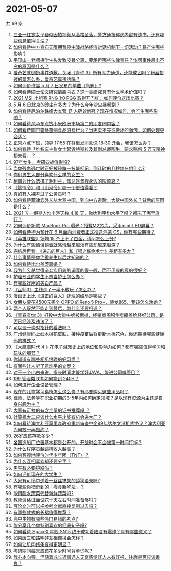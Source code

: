 # 2021-05-07

共 69 条

<!-- BEGIN -->
<!-- 最后更新时间 Fri May 07 2021 05:01:22 GMT+0800 (China Standard Time) -->

1. [三亚一红衣女子疑似因拍视频从高楼坠落，警方通报称房内留有遗书，还有哪些信息值得关注？](https://www.zhihu.com/question/458070461)
2. [如何看待中方宣布无限期暂停中澳战略经济对话机制下一切活动？将产生哪些影响？](https://www.zhihu.com/question/458017814)
3. [平顶山一老师揪学生头发致皮骨分离，要承担哪些法律责任？体罚事件层出不穷的原因是什么？](https://www.zhihu.com/question/458043387)
4. [爱奇艺就倒奶事件道歉，关闭《青你
   3》所有助力通道，还能成团吗？粉丝投过的票怎么办，爱奇艺算违约吗？](https://www.zhihu.com/question/458134685)
5. [如何评价许嵩 5 月 7 日发布的单曲《乌鸦》?](https://www.zhihu.com/question/458033842)
6. [如何看待硕士论文研究情趣内衣？这一类研究具有什么学术价值吗？](https://www.zhihu.com/question/457147408)
7. [2021 MSI 小组赛 RNG 1:0 PGG
   取得开门红，如何评价这场比赛？](https://www.zhihu.com/question/458124015)
8. [5 月 6 日北京的沙尘有多大？为什么今年沙尘暴频刮？](https://www.zhihu.com/question/458041483)
9. [如何看待尼泊尔珠峰大本营 17
   人确诊新冠？现在情况如何，会产生哪些影响？](https://www.zhihu.com/question/458025451)
10. [如何看待余承东点赞小米欧洲市场第二的朋友圈内容？](https://www.zhihu.com/question/458030150)
11. [如何看待南京查处首例食品浪费行为？当天卖不完或做坏的面包，如何处理更合适？](https://www.zhihu.com/question/457974834)
12. [正常六点下班，领导 17:55 在群里发消息说 18:30
    开会，我该怎么办？](https://www.zhihu.com/question/441394605)
13. [如何看待「维权车主张女士起诉特斯拉及其副总裁陶琳，要求赔偿 5
    万元精神损失费」？](https://www.zhihu.com/question/458105347)
14. [97年女生，考研四战值得吗?](https://www.zhihu.com/question/451524041)
15. [当你残血逃亡时正好被孙膑一技能标记，倒计时的几秒你在想什么?](https://www.zhihu.com/question/457388857)
16. [你们男生大部分喜欢什么样的女生？](https://www.zhihu.com/question/440011949)
17. [柯南为什么选择了毛利兰，却总是忽视身边的灰原哀？](https://www.zhihu.com/question/53067413)
18. [《陈情令》和《山河令》哪一个更值得看？](https://www.zhihu.com/question/452480039)
19. [真的有人裸考过了公务员吗？](https://www.zhihu.com/question/276113114)
20. [如何看待菲律宾外长从大骂中国，到向中方道歉，大赞中国外长？背后的原因是什么？](https://www.zhihu.com/question/457922516)
21. [2021 五一假期人均出游天数 4.18
    天，你达到平均水平了吗？都去了哪里旅行？](https://www.zhihu.com/question/458009515)
22. [如何评价新款 MacBook Pro
    曝光：搭载M2芯片，采用mini-LED屏幕？](https://www.zhihu.com/question/457911220)
23. [如何看待华为预计在 6 月面向消费者正式推送鸿蒙
    OS，你有哪些期待？](https://www.zhihu.com/question/457820791)
24. [《英雄联盟》场均 15 杀上不了白金，请问怎么上分?](https://www.zhihu.com/question/457810299)
25. [为什么有些情侣谈着就感情越来越淡有些却越来越深？](https://www.zhihu.com/question/27713207)
26. [完结后再看，《进击的巨人》和《钢之炼金术士》差距有多大？](https://www.zhihu.com/question/457859510)
27. [什么事情是你注重养生以后才知道的？](https://www.zhihu.com/question/451372641)
28. [如何看待比尔盖茨离婚？](https://www.zhihu.com/question/457735506)
29. [我为什么总觉得辛弃疾用典的词写的很一般，而不用典的写的很好？](https://www.zhihu.com/question/51075975)
30. [护理专业的学生不想当护士怎么办？](https://www.zhihu.com/question/312670811)
31. [有哪些好用的美白产品？](https://www.zhihu.com/question/47203247)
32. [《巫师3》主线走了一半不敢玩了怎么办？](https://www.zhihu.com/question/429592567)
33. [漫画史上比《进击的巨人》还烂的结局是哪些？](https://www.zhihu.com/question/457941791)
34. [女朋友要花4500元买个 OPPO 的Reno 5
    Pro+，骁龙865，我该怎么劝她？](https://www.zhihu.com/question/455818485)
35. [两个人既然不能走到最后，为什么还要相遇？](https://www.zhihu.com/question/455035822)
36. [《青春有你
    3》打投中大量牛奶被倒掉，经销商囤积倒卖瓶盖给经纪公司，是否已经涉及违法了？](https://www.zhihu.com/question/457626102)
37. [可以谈一谈对指针的看法吗？](https://www.zhihu.com/question/446081991)
38. [广州健康码上线木棉花皮肤，接种疫苗后将更新木棉花色，你还期待哪些健康码的样式？](https://www.zhihu.com/question/458038270)
39. [《大航海时代 4
    》在电子游戏史上的地位和影响力如何？都有哪些值得学习和玩味的细节？](https://www.zhihu.com/question/29672403)
40. [你知道有哪些相见恨晚的好习惯？](https://www.zhihu.com/question/444191417)
41. [有哪些让人听了意难平的文案？](https://www.zhihu.com/question/441159566)
42. [对于一个小白来说，多长时间才能学好JAVA，能进公司做项目？](https://www.zhihu.com/question/447434199)
43. [199 管理类联考如何拿到 240+？](https://www.zhihu.com/question/61541247)
44. [如何进行企业设备管理？](https://www.zhihu.com/question/36012773)
45. [现在的儿童学习桌椅怎么这么贵？有必要购买这些用品吗？](https://www.zhihu.com/question/41871182)
46. [律师、法务等在职业初期的3-5年内如何确定领域？是以现有资源为主还是自身兴趣为主？](https://www.zhihu.com/question/453721235)
47. [大家有可考的有含金量的证书推荐吗 ？](https://www.zhihu.com/question/428848820)
48. [计算机大二应该什么水平才能有机会进大厂？](https://www.zhihu.com/question/455993306)
49. [如何看待澳大利亚莫里森政府重新审查中企99年达尔文港租赁协议？澳大利亚为何敢一再毁约？](https://www.zhihu.com/question/457757110)
50. [26岁应该存款多少？](https://www.zhihu.com/question/374909843)
51. [各国造船厂位置基本都是公开的，开战时会不会被第一时间打掉？](https://www.zhihu.com/question/457603191)
52. [为什么程序员越跳槽收入越高？](https://www.zhihu.com/question/455248912)
53. [如何客观地评价时代少年团（TNT）？](https://www.zhihu.com/question/445848410)
54. [为什么互相喜欢却还要分手？](https://www.zhihu.com/question/303998486)
55. [男生有必要护肤吗？](https://www.zhihu.com/question/318078779)
56. [如何评价现在的大学生？](https://www.zhihu.com/question/26452022)
57. [大家有可怜中透着一丝丝搞笑的舔狗语录吗?](https://www.zhihu.com/question/410762692)
58. [有哪些你猎奇到的「零食新吃法」？](https://www.zhihu.com/question/457262929)
59. [能用脱水蔬菜代替新鲜蔬菜吗?](https://www.zhihu.com/question/423534763)
60. [教师资格证面试花十天左右时间准备够吗？](https://www.zhihu.com/question/433616547)
61. [写论文时可以把参考文献直接复制过去吗？](https://www.zhihu.com/question/303759376)
62. [有哪些款式的长裙值得推荐？](https://www.zhihu.com/question/270950909)
63. [高中生物有哪些冷门易错的考点?](https://www.zhihu.com/question/447559813)
64. [能分享几个你特别喜欢的经典句子吗?](https://www.zhihu.com/question/457082503)
65. [如何看待 SpaceX 星舰 SN15
    终于成功着陆没有爆炸？具有哪些意义？](https://www.zhihu.com/question/457998938)
66. [如果唐三和路明非互相调换会怎样？](https://www.zhihu.com/question/457614079)
67. [如何让肌肉线条变得更明显？](https://www.zhihu.com/question/457071972)
68. [考研期间每天应该花多少时间背单词呢？](https://www.zhihu.com/question/457500055)
69. [我心本向善，但随着成长遇事遇人无奈感觉好人未有好报，往后是否应该善良？](https://www.zhihu.com/question/455632902)

<!-- END -->
